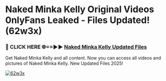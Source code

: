 # Naked Minka Kelly Original Videos 0nlyFans Leaked - Files Updated! (62w3x)

<h3>🔴 CLICK HERE 🌐==►► <a href="https://tinyurl.com/up5wt9bj" rel="nofollow">Naked Minka Kelly Updated Files</a></h3>

Get Naked Minka Kelly and all content. Now you can access all videos and pictures of Naked Minka Kelly. New Updated Files 2025!

[![62w3x](https://i.imgur.com/ABiUzMV.gif)](https://tinyurl.com/up5wt9bj)
